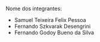 Nome dos integrantes:

- Samuel Teixeira Felix Pessoa
- Fernando Szkvarak Desengrini
- Fernando Godoy Bueno da Silva
